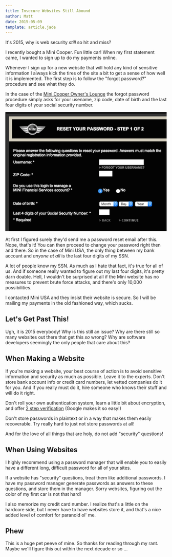 ```yaml
---
title: Insecure Websites Still Abound
author: Matt
date: 2015-05-09
template: article.jade
---
```


It's 2015, why is web security *still* so hit and miss?

<span class="more"></span>

I recently bought a Mini Cooper. Fun little car! When my first statement came, I wanted to sign up to do my payments online.  

Whenever I sign up for a new website that will hold any kind of sensitive information I always kick the tires of the site a bit to get a sense of how well it is implemented. The first step is to follow the "forgot password?" procedure and see what they do.

In the case of the [Mini Cooper Owner's Lounge](https://ol.miniusa.com/) the forgot password procedure simply asks for your usename, zip code, date of birth and the last four digits of your social security number.

<img class="diagram" alt="mini password reset screenshot" src="miniPasswordReset.png" />

At first I figured surely they'd send me a password reset email after this. Nope, that's it! You can then proceed to change your password right then and there. So in the case of Mini USA, the only thing between my bank account and *anyone at all* is the last four digits of my SSN.

A lot of people know my SSN. As much as I hate that fact, it's true for all of us. And if someone really wanted to figure out my last four digits, it's pretty darn doable. Hell, I wouldn't be surprised at all if the Mini website has no measures to prevent brute force attacks, and there's only 10,000 possibilities.

I contacted Mini USA and they insist their website is secure. So I will be mailing my payments in the old fashioned way, which sucks.

## Let's Get Past This!

Ugh, it is 2015 everybody! Why is this still an issue? Why are there still so many websites out there that get this *so* wrong? Why are software developers seemingly the only people that care about this?

## When Making a Website

If you're making a website, your best course of action is to avoid sensitive information and security as much as possible. Leave it to the experts. Don't store bank account info or credit card numbers, let vetted companies do it for you. And if you really must do it, hire someone who knows their stuff and will do it right.

Don't roll your own authentication system, learn a little bit about encryption, and offer [2 step verification](http://www.google.com/landing/2step/?utm_campaign=en&utm_source=en-ha-na-us-sk&utm_medium=ha) (Google makes it so easy!)

Don't store passwords in plaintext or in a way that makes them easily recoverable. Try really hard to just not store passwords at all!

And for the love of all things that are holy, do not add "security" questions!

## When Using Websites

I highly recommend using a password manager that will enable you to easily have a different long, difficult password for all of your sites.  

If a website has "security" questions, treat them like additional passwords. I have my password manager generate passwords as answers to these questions, and store them in the manager. Sorry websites, figuring out the color of my first car is not that hard!

I also memorize my credit card number. I realize that's a little on the hardcore side, but I never have to have websites store it, and that's a nice added level of comfort for paranoid ol' me.

## Phew

This is a huge pet peeve of mine. So thanks for reading through my rant. Maybe we'll figure this out within the next decade or so ...
